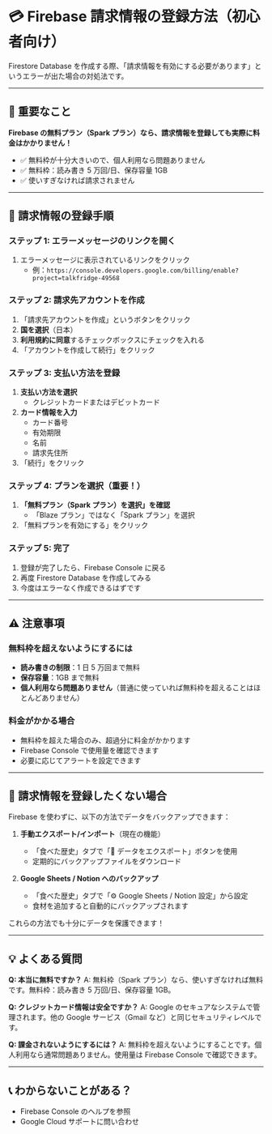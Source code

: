 # 💳 Firebase 請求情報の登録方法（初心者向け）

Firestore Database を作成する際、「請求情報を有効にする必要があります」というエラーが出た場合の対処法です。

---

## 📝 重要なこと

**Firebase の無料プラン（Spark プラン）なら、請求情報を登録しても実際に料金はかかりません！**

- ✅ 無料枠が十分大きいので、個人利用なら問題ありません
- ✅ 無料枠：読み書き 5 万回/日、保存容量 1GB
- ✅ 使いすぎなければ請求されません

---

## 🔧 請求情報の登録手順

### ステップ 1: エラーメッセージのリンクを開く

1. エラーメッセージに表示されているリンクをクリック
   - 例：`https://console.developers.google.com/billing/enable?project=talkfridge-49568`

### ステップ 2: 請求先アカウントを作成

1. 「請求先アカウントを作成」というボタンをクリック
2. **国を選択**（日本）
3. **利用規約に同意**するチェックボックスにチェックを入れる
4. 「アカウントを作成して続行」をクリック

### ステップ 3: 支払い方法を登録

1. **支払い方法を選択**
   - クレジットカードまたはデビットカード
2. **カード情報を入力**
   - カード番号
   - 有効期限
   - 名前
   - 請求先住所
3. 「続行」をクリック

### ステップ 4: プランを選択（重要！）

1. **「無料プラン（Spark プラン）を選択」を確認**
   - 「Blaze プラン」ではなく「Spark プラン」を選択
2. 「無料プランを有効にする」をクリック

### ステップ 5: 完了

1. 登録が完了したら、Firebase Console に戻る
2. 再度 Firestore Database を作成してみる
3. 今度はエラーなく作成できるはずです

---

## ⚠️ 注意事項

### 無料枠を超えないようにするには

- **読み書きの制限**：1 日 5 万回まで無料
- **保存容量**：1GB まで無料
- **個人利用なら問題ありません**（普通に使っていれば無料枠を超えることはほとんどありません）

### 料金がかかる場合

- 無料枠を超えた場合のみ、超過分に料金がかかります
- Firebase Console で使用量を確認できます
- 必要に応じてアラートを設定できます

---

## 🚫 請求情報を登録したくない場合

Firebase を使わずに、以下の方法でデータをバックアップできます：

1. **手動エクスポート/インポート**（現在の機能）

   - 「食べた歴史」タブで「💾 データをエクスポート」ボタンを使用
   - 定期的にバックアップファイルをダウンロード

2. **Google Sheets / Notion へのバックアップ**
   - 「食べた歴史」タブで「⚙️ Google Sheets / Notion 設定」から設定
   - 食材を追加すると自動的にバックアップされます

これらの方法でも十分にデータを保護できます！

---

## 💡 よくある質問

**Q: 本当に無料ですか？**
A: 無料枠（Spark プラン）なら、使いすぎなければ無料です。無料枠：読み書き 5 万回/日、保存容量 1GB。

**Q: クレジットカード情報は安全ですか？**
A: Google のセキュアなシステムで管理されます。他の Google サービス（Gmail など）と同じセキュリティレベルです。

**Q: 課金されないようにするには？**
A: 無料枠を超えないようにすることです。個人利用なら通常問題ありません。使用量は Firebase Console で確認できます。

---

## 📞 わからないことがある？

- Firebase Console のヘルプを参照
- Google Cloud サポートに問い合わせ

